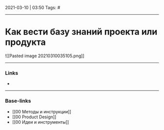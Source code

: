 2021-03-10 | 03:50
Tags: #
___

# Как вести базу знаний проекта или продукта

![[Pasted image 20210310035105.png]]

___
### Links
- 

___
### Base-links
- [[00 Методы и инструкции]]
- [[00 Product Design]]
- [[00 Идеи и инструменты]]

